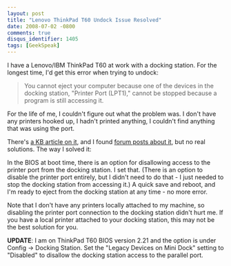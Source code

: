 ```yaml
---
layout: post
title: "Lenovo ThinkPad T60 Undock Issue Resolved"
date: 2008-07-02 -0800
comments: true
disqus_identifier: 1405
tags: [GeekSpeak]
---
```

I have a Lenovo/IBM ThinkPad T60 at work with a docking station. For the
longest time, I'd get this error when trying to undock:

> You cannot eject your computer because one of the devices in the
> docking station, "Printer Port (LPT1)," cannot be stopped because a
> program is still accessing it.

For the life of me, I couldn't figure out what the problem was. I don't
have any printers hooked up, I hadn't printed anything, I couldn't find
anything that was using the port.

There's [a KB article on it](http://support.microsoft.com/?kbid=330833),
and I found [forum posts about
it](http://forums.lenovo.com/lnv/board/message?board.id=T_Series_Thinkpads&message.id=4636),
but no real solutions. The way I solved it:

In the BIOS at boot time, there is an option for disallowing access to
the printer port from the docking station. I set that. (There is an
option to disable the printer port entirely, but I didn't need to do
that - I just needed to stop the docking station from accessing it.) A
quick save and reboot, and I'm ready to eject from the docking station
at any time - no more error.

Note that I don't have any printers locally attached to my machine, so
disabling the printer port connection to the docking station didn't hurt
me. If you have a local printer attached to your docking station, this
may not be the best solution for you.

**UPDATE**: I am on ThinkPad T60 BIOS version 2.21 and the option is
under Config -\> Docking Station. Set the "Legacy Devices on Mini Dock"
setting to "Disabled" to disallow the docking station access to the
parallel port.

